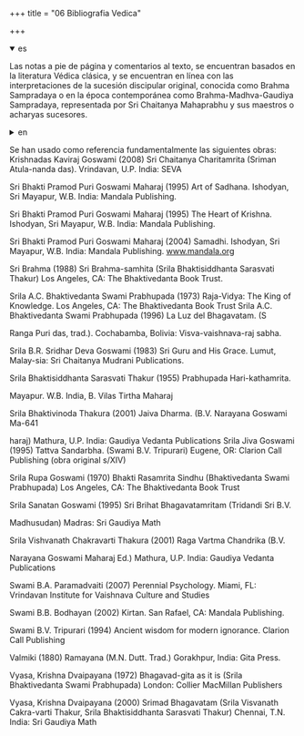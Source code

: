 +++
title = "06 Bibliografia Vedica"

+++
<details open><summary>es</summary>

Las notas a pie de página y comentarios al texto, se encuentran basados en la literatura Védica clásica, y se encuentran en línea con las interpretaciones de la sucesión discipular original, conocida como Brahma Sampradaya o en la época contemporánea como Brahma-Madhva-Gaudiya Sampradaya, representada por Sri Chaitanya Mahaprabhu y sus maestros o acharyas sucesores.
</details>

<details><summary>en</summary>

The footnotes and comments to the text are based on classical Vedic literature, and are in line with the interpretations of the original disciple succession, known as Brahma Sampradaya or in the contemporary era as Brahma-Madhva-Gaudiya Sampraya , represented by Sri Chaitanya Mahaprabhu and his teachers or successors.
</details>


Se han usado como referencia fundamentalmente las siguientes obras: Krishnadas Kaviraj Goswami \(2008\) Sri Chaitanya Charitamrita \(Sriman Atula-nanda das\). Vrindavan, U.P. India: SEVA

Sri Bhakti Pramod Puri Goswami Maharaj \(1995\) Art of Sadhana. Ishodyan, Sri Mayapur, W.B. India: Mandala Publishing.

Sri Bhakti Pramod Puri Goswami Maharaj \(1995\) The Heart of Krishna. Ishodyan, Sri Mayapur, W.B. India: Mandala Publishing.

Sri Bhakti Pramod Puri Goswami Maharaj \(2004\) Samadhi. Ishodyan, Sri Mayapur, W.B. India: Mandala Publishing. www.mandala.org

Sri Brahma \(1988\) Sri Brahma-samhita \(Srila Bhaktisiddhanta Sarasvati Thakur\) Los Angeles, CA: The Bhaktivedanta Book Trust.

Srila A.C. Bhaktivedanta Swami Prabhupada \(1973\) Raja-Vidya: The King of Knowledge. Los Angeles, CA: The Bhaktivedanta Book Trust Srila A.C. Bhaktivedanta Swami Prabhupada \(1996\) La Luz del Bhagavatam. \(S

Ranga Puri das, trad.\). Cochabamba, Bolivia: Visva-vaishnava-raj sabha.

Srila B.R. Sridhar Deva Goswami \(1983\) Sri Guru and His Grace. Lumut, Malay-sia: Sri Chaitanya Mudrani Publications.

Srila Bhaktisiddhanta Sarasvati Thakur \(1955\) Prabhupada Hari-kathamrita.

Mayapur. W.B. India, B. Vilas Tirtha Maharaj

Srila Bhaktivinoda Thakura \(2001\) Jaiva Dharma. \(B.V. Narayana Goswami Ma-641

haraj\) Mathura, U.P. India: Gaudiya Vedanta Publications Srila Jiva Goswami \(1995\) Tattva Sandarbha. \(Swami B.V. Tripurari\) Eugene, OR: Clarion Call Publishing \(obra original s/XIV\)

Srila Rupa Goswami \(1970\) Bhakti Rasamrita Sindhu \(Bhaktivedanta Swami Prabhupada\) Los Angeles, CA: The Bhaktivedanta Book Trust

Srila Sanatan Goswami \(1995\) Sri Brihat Bhagavatamritam \(Tridandi Sri B.V.

Madhusudan\) Madras: Sri Gaudiya Math

Srila Vishvanath Chakravarti Thakura \(2001\) Raga Vartma Chandrika \(B.V.

Narayana Goswami Maharaj Ed.\) Mathura, U.P. India: Gaudiya Vedanta Publications

Swami B.A. Paramadvaiti \(2007\) Perennial Psychology. Miami, FL: Vrindavan Institute for Vaishnava Culture and Studies

Swami B.B. Bodhayan \(2002\) Kirtan. San Rafael, CA: Mandala Publishing.

Swami B.V. Tripurari \(1994\) Ancient wisdom for modern ignorance. Clarion Call Publishing

Valmiki \(1880\) Ramayana \(M.N. Dutt. Trad.\) Gorakhpur, India: Gita Press.

Vyasa, Krishna Dvaipayana \(1972\) Bhagavad-gita as it is \(Srila Bhaktivedanta Swami Prabhupada\) London: Collier MacMillan Publishers

Vyasa, Krishna Dvaipayana \(2000\) Srimad Bhagavatam \(Srila Visvanath Cakra-varti Thakur, Srila Bhaktisiddhanta Sarasvati Thakur\) Chennai, T.N. India: Sri Gaudiya Math
